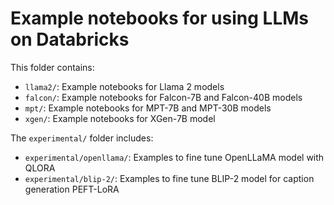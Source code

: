 <!---
Copyright (C) 2023 Databricks, Inc.

Licensed under the Apache License, Version 2.0 (the "License");
you may not use this file except in compliance with the License.
You may obtain a copy of the License at

    http://www.apache.org/licenses/LICENSE-2.0

Unless required by applicable law or agreed to in writing, software
distributed under the License is distributed on an "AS IS" BASIS,
WITHOUT WARRANTIES OR CONDITIONS OF ANY KIND, either express or implied.
See the License for the specific language governing permissions and
limitations under the License.
-->


# Example notebooks for using LLMs on Databricks

This folder contains:
- `llama2/`: Example notebooks for Llama 2 models
- `falcon/`: Example notebooks for Falcon-7B and Falcon-40B models
- `mpt/`: Example notebooks for MPT-7B and MPT-30B models
- `xgen/`: Example notebooks for XGen-7B model

The `experimental/` folder includes:
- `experimental/openllama/`: Examples to fine tune OpenLLaMA model with QLORA
- `experimental/blip-2/`: Examples to fine tune BLIP-2 model for caption generation PEFT-LoRA 

